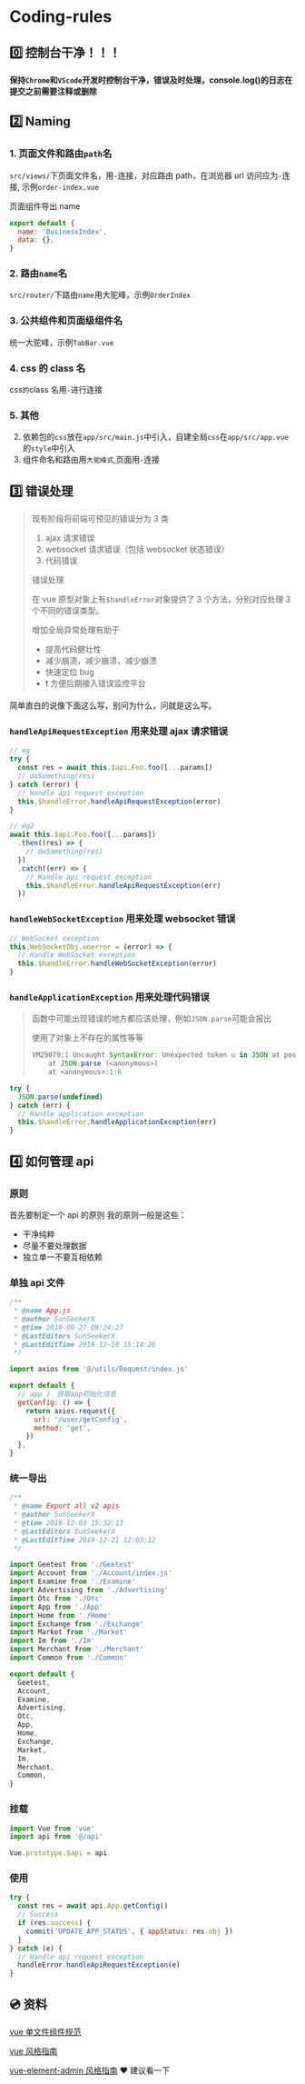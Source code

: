# Coding-rules

## 0️⃣ 控制台干净！！！

**保持`Chrome`和`VScode`开发时控制台干净，错误及时处理，console.log()的日志在提交之前需要注释或删除**

## 2️⃣ Naming

### 1. 页面文件和路由`path`名

`src/views/`下页面文件名，用`-`连接，对应路由 path，在浏览器 url 访问应为`-`连接, 示例`order-index.vue`

页面组件导出 name

```javascript
export default {
  name: 'BusinessIndex',
  data: {},
}
```

### 2. 路由`name`名

`src/router/`下路由`name`用大驼峰，示例`OrderIndex`

### 3. 公共组件和页面级组件名

统一大驼峰，示例`TabBar.vue`

### 4. css 的 class 名

css`的`class 名用`-`进行连接

### 5. 其他

2. 依赖包的`css`放在`app/src/main.js`中引入，自建全局`css`在`app/src/app.vue`的`style`中引入
3. 组件命名和路由用`大驼峰式`,页面用`-`连接

## 3️⃣ 错误处理

> 现有阶段将前端可预见的错误分为 3 类
>
> 1. ajax 请求错误
> 2. websocket 请求错误（包括 websocket 状态错误）
> 3. 代码错误
>
> 错误处理
>
> 在 vue 原型对象上有`$handleError`对象提供了 3 个方法，分别对应处理 3 个不同的错误类型。
>
> 增加全局异常处理有助于
>
> - 提高代码健壮性
> - 减少崩溃，减少崩溃，减少崩溃
> - 快速定位 bug
> - ❗ 方便后期接入错误监控平台

简单直白的说像下面这么写，别问为什么，问就是这么写。

### `handleApiRequestException` 用来处理 ajax 请求错误

```javascript
// eg
try {
  const res = await this.$api.Foo.foo([...params])
  // doSomething(res)
} catch (error) {
  // Handle api request exception
  this.$handleError.handleApiRequestException(error)
}

// eg2
await this.$api.Foo.foo([...params])
  .then((res) => {
    // doSomething(res)
  })
  .catch((err) => {
    // Handle api request exception
    this.$handleError.handleApiRequestException(err)
  })
```

### `handleWebSocketException` 用来处理 websocket 错误

```javascript
// WebSocket exception
this.WebSocketObj.onerror = (error) => {
  // Handle WebSocket exception
  this.$handleError.handleWebSocketException(error)
}
```

### `handleApplicationException` 用来处理代码错误

> 函数中可能出现错误的地方都应该处理，例如`JSON.parse`可能会报出
>
> 使用了对象上不存在的属性等等
>
> ```javascript
> VM29079:1 Uncaught SyntaxError: Unexpected token u in JSON at position 0
>     at JSON.parse (<anonymous>)
>     at <anonymous>:1:6
> ```

```javascript
try {
  JSON.parse(undefined)
} catch (err) {
  // Handle application exception
  this.$handleError.handleApplicationException(err)
}
```

## 4️⃣ 如何管理 api

### 原则

首先要制定一个 api 的原则 我的原则一般是这些：

- 干净纯粹
- 尽量不要处理数据
- 独立单一不要互相依赖

### 单独 api 文件

```javascript
/**
 * @name App.js
 * @author SunSeekerX
 * @time 2019-09-27 09:24:27
 * @LastEditors SunSeekerX
 * @LastEditTime 2019-12-10 15:14:26
 */

import axios from '@/utils/Request/index.js'

export default {
  // app 》 获取app初始化信息
  getConfig: () => {
    return axios.request({
      url: '/user/getConfig',
      method: 'get',
    })
  },
}
```

### 统一导出

```javascript
/**
 * @name Export all v2 apis
 * @author SunSeekerX
 * @time 2019-12-03 15:32:13
 * @LastEditors SunSeekerX
 * @LastEditTime 2019-12-21 12:03:12
 */

import Geetest from './Geetest'
import Account from './Account/index.js'
import Examine from './Examine'
import Advertising from './Advertising'
import Otc from './Otc'
import App from './App'
import Home from './Home'
import Exchange from './Exchange'
import Market from './Market'
import Im from './Im'
import Merchant from './Merchant'
import Common from './Common'

export default {
  Geetest,
  Account,
  Examine,
  Advertising,
  Otc,
  App,
  Home,
  Exchange,
  Market,
  Im,
  Merchant,
  Common,
}
```

### 挂载

```javascript
import Vue from 'vue'
import api from '@/api'

Vue.prototype.$api = api
```

### 使用

```javascript
try {
  const res = await api.App.getConfig()
  // Success
  if (res.success) {
    commit('UPDATE_APP_STATUS', { appStatus: res.obj })
  }
} catch (e) {
  // Handle api request exception
  handleError.handleApiRequestException(e)
}
```

## 💿 资料

[vue 单文件组件规范](https://vue-loader.vuejs.org/zh/spec.html)

[vue 风格指南](https://cn.vuejs.org/v2/style-guide/)

[vue-element-admin 风格指南](https://panjiachen.github.io/vue-element-admin-site/zh/guide/advanced/style-guide.html) ❤️ 建议看一下
